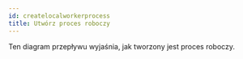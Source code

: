 ```yaml
---
id: createlocalworkerprocess
title: Utwórz proces roboczy
---
```

Ten diagram przepływu wyjaśnia, jak tworzony jest proces roboczy.

<CreateFlowcharts id='createlocalworkerprocess' />
